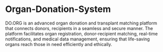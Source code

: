 # Organ-Donation-System
DO.ORG is an advanced organ donation and transplant matching platform that connects donors, recipients in a seamless and secure manner. The platform facilitates organ registration, donor-recipient matching, real-time notifications, and medical data management, ensuring that life-saving organs reach those in need efficiently and ethically.
